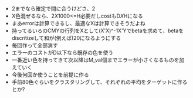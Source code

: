 - 2までなら確定で間に合うけどさ、2
- X色混ぜるなら、2*X*1000<=H必要だしcostもD*X*Hになる
- まあerrorは計算できるし、最適なXは計算できそうだよね
- 持ってるいろのCMYの行列をXとして(X'X)^-1X'Yでbetaを求めて、betaをdiscritizeして和が(例えば)20になるようにする
- 毎回作って全部消す
- エラーのコストがD以下なら既存の色を使う
- 一番近い色を持ってきて次以降はM_val個までエラーが小さくなるものを加えていく
- 今後何回か使うことを前提に作る
- 手前80色ぐらいをクラスタリングして、それぞれの平均をターゲットに作るとか?